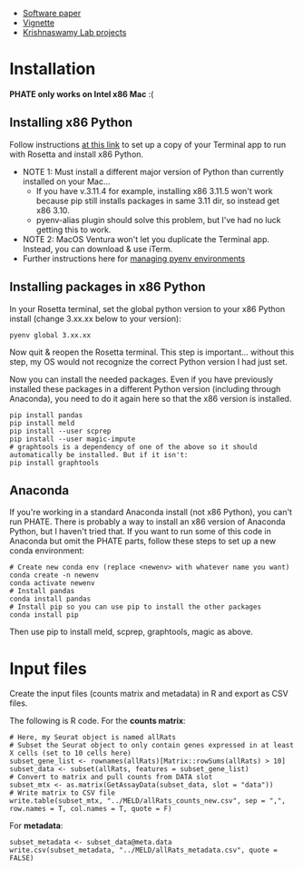 - [Software paper](https://www.nature.com/articles/s41587-020-00803-5)
- [Vignette](https://nbviewer.org/github/KrishnaswamyLab/MELD/blob/main/notebooks/Wagner2018_Chordin_Cas9_Mutagenesis.ipynb)
- [Krishnaswamy Lab projects](https://krishnaswamylab.org/projects)

# Installation

**PHATE only works on Intel x86 Mac** :(

## Installing x86 Python
Follow instructions [at this link](https://towardsdatascience.com/how-to-use-manage-multiple-python-versions-on-an-apple-silicon-m1-mac-d69ee6ed0250) to set up a copy of your Terminal app to run with Rosetta and install x86 Python.

- NOTE 1: Must install a different major version of Python than currently installed on your Mac...
  - If you have v.3.11.4 for example, installing x86 3.11.5 won't work because pip still installs packages in same 3.11 dir, so instead get x86 3.10.
  - pyenv-alias plugin should solve this problem, but I've had no luck getting this to work.
- NOTE 2: MacOS Ventura won't let you duplicate the Terminal app. Instead, you can download & use iTerm.
- Further instructions here for [managing pyenv environments](https://realpython.com/intro-to-pyenv/)

## Installing packages in x86 Python
In your Rosetta terminal, set the global python version to your x86 Python install (change 3.xx.xx below to your version):

```
pyenv global 3.xx.xx
```

Now quit & reopen the Rosetta terminal. This step is important... without this step, my OS would not recognize the correct Python version I had just set.

Now you can install the needed packages. Even if you have previously installed these packages in a different Python version (including through Anaconda), you need to do it again here so that the x86 version is installed.

```
pip install pandas
pip install meld
pip install --user scprep
pip install --user magic-impute
# graphtools is a dependency of one of the above so it should automatically be installed. But if it isn't:
pip install graphtools
```

## Anaconda
If you're working in a standard Anaconda install (not x86 Python), you can't run PHATE. There is probably a way to install an x86 version of Anaconda Python, but I haven't tried that. If you want to run some of this code in Anaconda but omit the PHATE parts, follow these steps to set up a new conda environment:

```
# Create new conda env (replace <newenv> with whatever name you want)
conda create -n newenv
conda activate newenv
# Install pandas
conda install pandas
# Install pip so you can use pip to install the other packages
conda install pip
```

Then use pip to install meld, scprep, graphtools, magic as above.

# Input files

Create the input files (counts matrix and metadata) in R and export as CSV files.

The following is R code. For the **counts matrix**:

```
# Here, my Seurat object is named allRats
# Subset the Seurat object to only contain genes expressed in at least X cells (set to 10 cells here)
subset_gene_list <- rownames(allRats)[Matrix::rowSums(allRats) > 10]
subset_data <- subset(allRats, features = subset_gene_list)
# Convert to matrix and pull counts from DATA slot
subset_mtx <- as.matrix(GetAssayData(subset_data, slot = "data"))
# Write matrix to CSV file
write.table(subset_mtx, "../MELD/allRats_counts_new.csv", sep = ",", row.names = T, col.names = T, quote = F)
```

For **metadata**:

```
subset_metadata <- subset_data@meta.data
write.csv(subset_metadata, "../MELD/allRats_metadata.csv", quote = FALSE)
```
